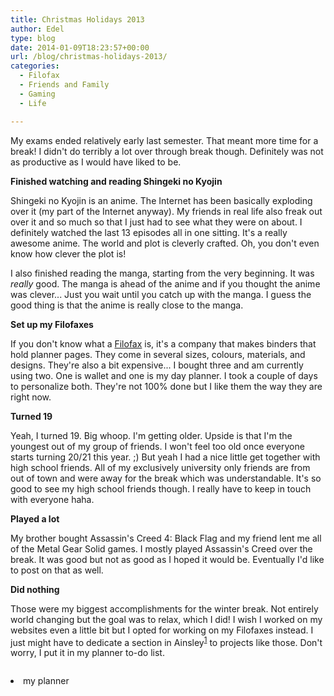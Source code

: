 ```yaml
---
title: Christmas Holidays 2013
author: Edel
type: blog
date: 2014-01-09T18:23:57+00:00
url: /blog/christmas-holidays-2013/
categories:
  - Filofax
  - Friends and Family
  - Gaming
  - Life

---
```

My exams ended relatively early last semester. That meant more time for a break! I didn't do terribly a lot over through break though. Definitely was not as productive as I would have liked to be.

**Finished watching and reading Shingeki no Kyojin**
  
Shingeki no Kyojin is an anime. The Internet has been basically exploding over it (my part of the Internet anyway). My friends in real life also freak out over it and so much so that I just had to see what they were on about. I definitely watched the last 13 episodes all in one sitting. It's a really awesome anime. The world and plot is cleverly crafted. Oh, you don't even know how clever the plot is!

I also finished reading the manga, starting from the very beginning. It was _really_ good. The manga is ahead of the anime and if you thought the anime was clever... Just you wait until you catch up with the manga. I guess the good thing is that the anime is really close to the manga.

**Set up my Filofaxes**
  
If you don't know what a [Filofax][1] is, it's a company that makes binders that hold planner pages. They come in several sizes, colours, materials, and designs. They're also a bit expensive... I bought three and am currently using two. One is wallet and one is my day planner. I took a couple of days to personalize both. They're not 100% done but I like them the way they are right now.

**Turned 19**
  
Yeah, I turned 19. Big whoop. I'm getting older. Upside is that I'm the youngest out of my group of friends. I won't feel too old once everyone starts turning 20/21 this year. ;) But yeah I had a nice little get together with high school friends. All of my exclusively university only friends are from out of town and were away for the break which was understandable. It's so good to see my high school friends though. I really have to keep in touch with everyone haha.

**Played a lot**
  
My brother bought Assassin's Creed 4: Black Flag and my friend lent me all of the Metal Gear Solid games. I mostly played Assassin's Creed over the break. It was good but not as good as I hoped it would be. Eventually I'd like to post on that as well.

**Did nothing**
  
Those were my biggest accomplishments for the winter break. Not entirely world changing but the goal was to relax, which I did! I wish I worked on my websites even a little bit but I opted for working on my Filofaxes instead. I just might have to dedicate a section in Ainsley<sup class="footnote"><a href="#foot_ajs-fn-id_1-429" id="back_ajs-fn-id_1-429">1</a></sup> to projects like those. Don't worry, I put it in my planner to-do list.

[<img class="img-responsive" alt="" src="http://erzadel.net/blog/wp-content/uploads/2014/01/wpid-wp-1389291958267.jpg" />][2]


  <li>
    <a id="foot_ajs-fn-id_1-429"></a>my planner&nbsp;&nbsp;<a class="ajs-back-link" href="#back_ajs-fn-id_1-429"></a>
  </li>


<div id="ajs-fn-id_1-429" style="display:none;margin:0;" class="ajs-footnote-popup">
  <div>
    my planner
  </div>
</div>

 [1]: http://filofax.co.uk
 [2]: http://erzadel.net/blog/wp-content/uploads/2014/01/wpid-wp-1389291958267.jpg